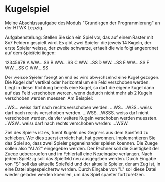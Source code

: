 # Kugelspiel
Meine Abschlussaufgabe des Moduls "Grundlagen der Programmierung" an der HTWK Leipzig.

Aufgabenstellung:
Stellen Sie sich ein Spiel vor, das auf einem Raster mit 8x7 Feldern gespielt wird. Es gibt zwei
Spieler, die jeweis 14 Kugeln, der erste Spieler weisse, der zweite schwarze, erhaelt die wie folgt
angeordnet auf dem Spielfeld liegen:

  12345678
A WW....SS
B WW....SS
C WW....SS
D WW....SS
E WW....SS
F WW....SS
G WW....SS

Der weisse Spieler faengt an und es wird abwechselnd eine Kugel gezogen. Die Kugel darf vertikal
oder horizontal um ein Feld verschoben werden. Liegt in dieser Richtung bereits eine Kugel, so
darf die eigene Kugel dann auf das Feld verschoben werden, wenn dadurch nicht mehr als 2
Kugeln verschoben werden muessen. Am Beispiel:

..WS... weiss darf nach rechts verschoben werden. ...WS..
..WSS.. weiss darf nach rechts verschoben werden. ...WSS.
..WSSS. weiss darf nicht verschoben werden, da vier weitere Kugeln verschoben werden muessten.
..WSW.. weiss darf nach rechts verschoben werden: ...WSW.

Ziel des Spieles ist es, fuenf Kugeln des Gegners aus dem Spielfeld zu schieben. Wer dies zuerst
erreicht hat, hat gewonnen.
Implementieren Sie das Spiel so, dass zwei Spieler gegeneinander spielen koennen. Die Zuege sollen
also "A1 A2" eingegeben werden. Der Rechner soll die Gueltigkeit der Zuege ueberpruefen und im
Fehlerfall eine Neueingabe verlangen. Nach jedem Spielzug soll das Spielfeld neu ausgegeben
werden. Durch Eingabe von "S" soll das aktuelle Spielfeld und der aktuelle Spieler, der am Zug
ist, in eine Datei abgespeichertw werden. Durch Eingabe von "L" soll diese Datei wieder geladen
werden koennen, um das Spiel spaeter fortzusetzen.
